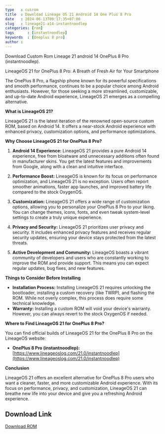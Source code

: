 ```yaml
---
type   : cusrom
title  : Download Lineage OS 21 Android 14 One Plus 8 Pro
date   : 2024-06-13T09:17:35+07:00
slug   : lineage21-a14-instantnoodlep
categories: [rom]
tags      : [instantnoodlep]
keywords  : [Oneplus 8 pro]
author :
---
```


Download Custom Rom Lineage 21 android 14 OnePlus 8 Pro (instantnoodlep).

LineageOS 21 for OnePlus 8 Pro: A Breath of Fresh Air for Your Smartphone

The OnePlus 8 Pro, a flagship phone known for its powerful specifications and smooth performance, continues to be a popular choice among Android enthusiasts. However, for those seeking a more streamlined, customizable, and up-to-date Android experience, LineageOS 21 emerges as a compelling alternative.

**What is LineageOS 21?**

LineageOS 21 is the latest iteration of the renowned open-source custom ROM, based on Android 14. It offers a near-stock Android experience with enhanced privacy, customization options, and performance optimizations.

**Why Choose LineageOS 21 for OnePlus 8 Pro?**

1. **Android 14 Experience:** LineageOS 21 provides a pure Android 14 experience, free from bloatware and unnecessary additions often found in manufacturer skins. You get the latest features and improvements from Google, along with a clean and intuitive interface.

2. **Performance Boost:** LineageOS is known for its focus on performance optimization, and LineageOS 21 is no exception. Users often report smoother animations, faster app launches, and improved battery life compared to the stock OxygenOS.

3. **Customization:** LineageOS 21 offers a wide range of customization options, allowing you to personalize your OnePlus 8 Pro to your liking. You can change themes, icons, fonts, and even tweak system-level settings to create a truly unique experience.

4. **Privacy and Security:** LineageOS 21 prioritizes user privacy and security. It includes enhanced privacy features and receives regular security updates, ensuring your device stays protected from the latest threats.

5. **Active Development and Community:** LineageOS boasts a vibrant community of developers and users who are constantly working to improve the ROM and provide support. This means you can expect regular updates, bug fixes, and new features.

**Things to Consider Before Installing**

* **Installation Process:** Installing LineageOS 21 requires unlocking the bootloader, installing a custom recovery (like TWRP), and flashing the ROM. While not overly complex, this process does require some technical knowledge.
* **Warranty:** Installing a custom ROM will void your device's warranty. However, you can always revert to the stock OxygenOS if needed.

**Where to Find LineageOS 21 for OnePlus 8 Pro?**

You can find official builds of LineageOS 21 for the OnePlus 8 Pro on the LineageOS website:

* **OnePlus 8 Pro (instantnoodlep):** [https://www.lineageoslog.com/21.0/instantnoodlep](https://www.lineageoslog.com/21.0/instantnoodlep)

**Conclusion**

LineageOS 21 offers an excellent alternative for OnePlus 8 Pro users who want a cleaner, faster, and more customizable Android experience. With its focus on performance, privacy, and customization, LineageOS 21 can breathe new life into your device and give you a refreshing Android experience.


## Download Link
[Download ROM](https://t.me/wahyu6070files/784?single)

